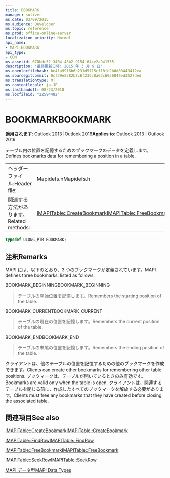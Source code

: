 ```yaml
---
title: BOOKMARK
manager: soliver
ms.date: 03/09/2015
ms.audience: Developer
ms.topic: reference
ms.prod: office-online-server
localization_priority: Normal
api_name:
- MAPI.BOOKMARK
api_type:
- COM
ms.assetid: 678bdc52-3404-48b2-9154-64ce2a941555
description: '最終更新日時: 2015 年 3 月 9 日'
ms.openlocfilehash: be41a9916b6b231d5715cf18fe2b0d804434f2ea
ms.sourcegitcommit: 0cf39e5382b8c6f236c8a63c6036849ed3527ded
ms.translationtype: MT
ms.contentlocale: ja-JP
ms.lasthandoff: 08/23/2018
ms.locfileid: "22594482"
---
```

# <a name="bookmark"></a><span data-ttu-id="c3d52-103">BOOKMARK</span><span class="sxs-lookup"><span data-stu-id="c3d52-103">BOOKMARK</span></span>

  
  
<span data-ttu-id="c3d52-104">**適用されます**: Outlook 2013 |Outlook 2016</span><span class="sxs-lookup"><span data-stu-id="c3d52-104">**Applies to**: Outlook 2013 | Outlook 2016</span></span> 
  
<span data-ttu-id="c3d52-105">テーブル内の位置を記憶するためのブックマークのデータを定義します。</span><span class="sxs-lookup"><span data-stu-id="c3d52-105">Defines bookmarks data for remembering a position in a table.</span></span> 
  
|||
|:-----|:-----|
|<span data-ttu-id="c3d52-106">ヘッダー ファイル:</span><span class="sxs-lookup"><span data-stu-id="c3d52-106">Header file:</span></span>  <br/> |<span data-ttu-id="c3d52-107">Mapidefs.h</span><span class="sxs-lookup"><span data-stu-id="c3d52-107">Mapidefs.h</span></span>  <br/> |
|<span data-ttu-id="c3d52-108">関連する方法があります。</span><span class="sxs-lookup"><span data-stu-id="c3d52-108">Related methods:</span></span>  <br/> |<span data-ttu-id="c3d52-109">[IMAPITable::CreateBookmark](imapitable-createbookmark.md)[IMAPITable::FreeBookmark](imapitable-freebookmark.md)</span><span class="sxs-lookup"><span data-stu-id="c3d52-109">[IMAPITable::CreateBookmark](imapitable-createbookmark.md)[IMAPITable::FreeBookmark](imapitable-freebookmark.md)</span></span> <br/> |
   
```cpp
typedef ULONG_PTR BOOKMARK;
```

## <a name="remarks"></a><span data-ttu-id="c3d52-110">注釈</span><span class="sxs-lookup"><span data-stu-id="c3d52-110">Remarks</span></span>

<span data-ttu-id="c3d52-111">MAPI には、以下のとおり、3 つのブックマークが定義されています。</span><span class="sxs-lookup"><span data-stu-id="c3d52-111">MAPI defines three bookmarks, listed as follows:</span></span>
  
<span data-ttu-id="c3d52-112">BOOKMARK_BEGINNING</span><span class="sxs-lookup"><span data-stu-id="c3d52-112">BOOKMARK_BEGINNING</span></span> 
  
> <span data-ttu-id="c3d52-113">テーブルの開始位置を記憶します。</span><span class="sxs-lookup"><span data-stu-id="c3d52-113">Remembers the starting position of the table.</span></span> 
    
<span data-ttu-id="c3d52-114">BOOKMARK_CURRENT</span><span class="sxs-lookup"><span data-stu-id="c3d52-114">BOOKMARK_CURRENT</span></span> 
  
> <span data-ttu-id="c3d52-115">テーブルの現在の位置を記憶します。</span><span class="sxs-lookup"><span data-stu-id="c3d52-115">Remembers the current position of the table.</span></span>
    
<span data-ttu-id="c3d52-116">BOOKMARK_END</span><span class="sxs-lookup"><span data-stu-id="c3d52-116">BOOKMARK_END</span></span> 
  
> <span data-ttu-id="c3d52-117">テーブルの末尾の位置を記憶します。</span><span class="sxs-lookup"><span data-stu-id="c3d52-117">Remembers the ending position of the table.</span></span>
    
<span data-ttu-id="c3d52-118">クライアントは、他のテーブルの位置を記憶するための他のブックマークを作成できます。</span><span class="sxs-lookup"><span data-stu-id="c3d52-118">Clients can create other bookmarks for remembering other table positions.</span></span> <span data-ttu-id="c3d52-119">ブックマークは、テーブルが開いているときのみ有効です。</span><span class="sxs-lookup"><span data-stu-id="c3d52-119">Bookmarks are valid only when the table is open.</span></span> <span data-ttu-id="c3d52-120">クライアントは、関連するテーブルを閉じる前に、作成したすべてのブックマークを解放する必要があります。</span><span class="sxs-lookup"><span data-stu-id="c3d52-120">Clients must free any bookmarks that they have created before closing the associated table.</span></span> 
  
## <a name="see-also"></a><span data-ttu-id="c3d52-121">関連項目</span><span class="sxs-lookup"><span data-stu-id="c3d52-121">See also</span></span>



[<span data-ttu-id="c3d52-122">IMAPITable::CreateBookmark</span><span class="sxs-lookup"><span data-stu-id="c3d52-122">IMAPITable::CreateBookmark</span></span>](imapitable-createbookmark.md)
  
[<span data-ttu-id="c3d52-123">IMAPITable::FindRow</span><span class="sxs-lookup"><span data-stu-id="c3d52-123">IMAPITable::FindRow</span></span>](imapitable-findrow.md)
  
[<span data-ttu-id="c3d52-124">IMAPITable::FreeBookmark</span><span class="sxs-lookup"><span data-stu-id="c3d52-124">IMAPITable::FreeBookmark</span></span>](imapitable-freebookmark.md)
  
[<span data-ttu-id="c3d52-125">IMAPITable::SeekRow</span><span class="sxs-lookup"><span data-stu-id="c3d52-125">IMAPITable::SeekRow</span></span>](imapitable-seekrow.md)


[<span data-ttu-id="c3d52-126">MAPI データ型</span><span class="sxs-lookup"><span data-stu-id="c3d52-126">MAPI Data Types</span></span>](mapi-data-types.md)

